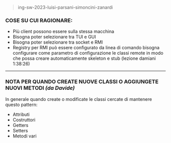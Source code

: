 > ing-sw-2023-luisi-parsani-simoncini-zanardi

### COSE SU CUI RAGIONARE:
- Più client possono essere sulla stessa macchina<br>
- Bisogna poter selezionare tra TUI e GUI<br>
- Bisogna poter selezionare tra socket e RMI<br>
- Registry per RMI può essere configurato da linea di comando bisogna configurare come parametro di configurazione le classi remote in modo che possa creare automaticamente skeleton e stub (lezione damiani 1:38:26)

- - -

### NOTA PER QUANDO CREATE NUOVE CLASSI O AGGIUNGETE NUOVI METODI *(da Davide)*
In generale quando create o modificate le classi cercate di mantenere questo pattern:<br>
- Attributi<br>
- Costruttori<br>
- Getters<br>
- Setters<br>
- Metodi vari<br>
